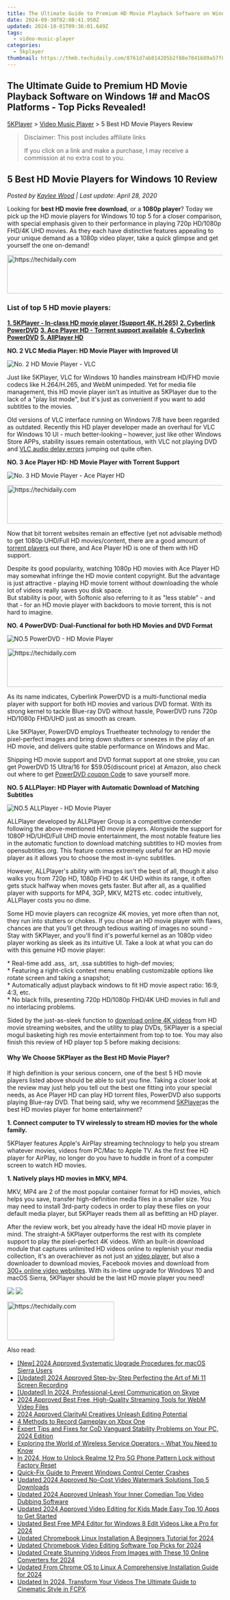 ```yaml
---
title: The Ultimate Guide to Premium HD Movie Playback Software on Windows 1# and MacOS Platforms - Top Picks Revealed!
date: 2024-09-30T02:08:41.950Z
updated: 2024-10-01T09:36:01.649Z
tags:
  - video-music-player
categories:
  - 5kplayer
thumbnail: https://thmb.techidaily.com/8761d7ab814205b2f88e7841689a57f834d49b25e2e76dad4d19bc3d0f2882d9.jpg
---
```


## The Ultimate Guide to Premium HD Movie Playback Software on Windows 1# and MacOS Platforms - Top Picks Revealed!

[5KPlayer](https://tools.techidaily.com/5kplayer/products/) \> [Video Music Player](https://tools.techidaily.com/5kplayer/video-music-player/) \> 5 Best HD Movie Players Review

>  Disclaimer: This post includes affiliate links
>
>  If you click on a link and make a purchase, I may receive a commission at no extra cost to you.
>

## 5 Best HD Movie Players for Windows 10 Review

 _Posted by [Kaylee Wood](https://www.quora.com/profile/Amanda-Hu-21) | Last update: April 28, 2020_ 

Looking for **best HD movie free download**, or a **1080p player**? Today we pick up the HD movie players for Windows 10 top 5 for a closer comparison, with special emphasis given to their performance in playing 720p HD/1080p FHD/4K UHD movies. As they each have distinctive features appealing to your unique demand as a 1080p video player, take a quick glimpse and get yourself the one on-demand!

<!-- affiliate ads begin -->
<a href="https://aligracehair.sjv.io/c/5597632/2047366/19272" target="_top" id="2047366">
  <img src="//a.impactradius-go.com/display-ad/19272-2047366" border="0" alt="https://techidaily.com" width="728" height="90"/>
</a>
<img height="0" width="0" src="https://aligracehair.sjv.io/i/5597632/2047366/19272" style="position:absolute;visibility:hidden;" border="0" />
<!-- affiliate ads end -->

### List of top 5 HD movie players:

**[1\. 5KPlayer - In-class HD movie player (Support 4K, H.265)](https://tools.techidaily.com/5kplayer/video-music-player/)** 
**[2\. Cyberlink PowerDVD](https://tools.techidaily.com/5kplayer/video-music-player/)** 
**[3\. Ace Player HD - Torrent support available](https://tools.techidaily.com/5kplayer/video-music-player/)** 
**[4\. Cyberlink PowerDVD](https://tools.techidaily.com/5kplayer/video-music-player/)** 
**[5\. AllPlayer HD](https://tools.techidaily.com/5kplayer/video-music-player/)** 

**NO. 2 VLC Media Player: HD Movie Player with Improved UI**

![No. 2 HD Movie Player - VLC](https://www.5kplayer.com/video-music-player/img/vlc-for-android.jpg)

Just like 5KPlayer, VLC for Windows 10 handles mainstream HD/FHD movie codecs like H.264/H.265, and WebM unimpeded. Yet for media file management, this HD movie player isn't as intuitive as 5KPlayer due to the lack of a "play list mode", but it's just as convenient if you want to add subtitles to the movies.

Old versions of VLC interface running on Windows 7/8 have been regarded as outdated. Recently this HD player developer made an overhaul for VLC for Windows 10 UI - much better-looking – however, just like other Windows Store APPs, stability issues remain ostentatious, with VLC not playing DVD and [VLC audio delay errors](https://tools.techidaily.com/5kplayer/video-music-player/) jumping out quite often.

**NO. 3 Ace Player HD: HD Movie Player with Torrent Support**

![No. 3 HD Movie Player - Ace Player HD](https://www.5kplayer.com/video-music-player/img/5kp-ace-player-zjy.jpg) 

<!-- affiliate ads begin -->
<a href="https://appsumo.8odi.net/c/5597632/2068425/7443" target="_top" id="2068425">
  <img src="//a.impactradius-go.com/display-ad/7443-2068425" border="0" alt="https://techidaily.com" width="728" height="90"/>
</a>
<img height="0" width="0" src="https://appsumo.8odi.net/i/5597632/2068425/7443" style="position:absolute;visibility:hidden;" border="0" />
<!-- affiliate ads end -->

Now that bit torrent websites remain an effective (yet not advisable method) to get 1080p UHD/Full HD movies/content, there are a good amount of [torrent players](https://tools.techidaily.com/5kplayer/video-music-player/) out there, and Ace Player HD is one of them with HD support.

Despite its good popularity, watching 1080p HD movies with Ace Player HD may somewhat infringe the HD movie content copyright. But the advantage is just attractive - playing HD movie torrent without downloading the whole lot of videos really saves you disk space.  
But stability is poor, with Softonic also referring to it as "less stable" - and that - for an HD movie player with backdoors to movie torrent, this is not hard to imagine.

**NO. 4 PowerDVD: Dual-Functional for both HD Movies and DVD Format**

![NO.5 PowerDVD - HD Movie Player](https://www.5kplayer.com/video-music-player/img/powerdvd-mp-408.jpg) 

<!-- affiliate ads begin -->
<a href="https://unicoeye.pxf.io/c/5597632/2134243/18498" target="_top" id="2134243">
  <img src="//a.impactradius-go.com/display-ad/18498-2134243" border="0" alt="https://techidaily.com" width="728" height="90"/>
</a>
<img height="0" width="0" src="https://unicoeye.pxf.io/i/5597632/2134243/18498" style="position:absolute;visibility:hidden;" border="0" />
<!-- affiliate ads end -->

As its name indicates, Cyberlink PowerDVD is a multi-functional media player with support for both HD movies and various DVD format. With its strong kernel to tackle Blue-ray DVD without hassle, PowerDVD runs 720p HD/1080p FHD/UHD just as smooth as cream. 

Like 5KPlayer, PowerDVD employs Truetheater technology to render the pixel-perfect images and bring down stutters or sneezes in the play of an HD movie, and delivers quite stable performance on Windows and Mac.

Shipping HD movie support and DVD format support at one stroke, you can get PowerDVD 15 Ultra/16 for $59.05(discount price) at Amazon, also check out where to get [PowerDVD coupon Code](https://tools.techidaily.com/5kplayer/video-music-player/) to save yourself more. 

**NO. 5 ALLPlayer: HD Player with Automatic Download of Matching Subtitles**

![NO.5 ALLPlayer - HD Movie Player](https://www.5kplayer.com/video-music-player/img/5kp-allplayer-zjy.jpg) 

ALLPlayer developed by ALLPlayer Group is a competitive contender following the above-mentioned HD movie players. Alongside the support for 1080P HD/UHD/Full UHD movie entertainment, the most notable feature lies in the automatic function to download matching subtitles to HD movies from opensubtitles.org. This feature comes extremely useful for an HD movie player as it allows you to choose the most in-sync subtitles. 

However, ALLPlayer's ability with images isn't the best of all, though it also walks you from 720p HD, 1080p FHD to 4K UHD within its range, it often gets stuck halfway when moves gets faster. But after all, as a qualified player with supports for MP4, 3GP, MKV, M2TS etc. codec intuitively, ALLPlayer costs you no dime.

Some HD movie players can recognize 4K movies, yet more often than not, they run into stutters or chokes. If you chose an HD movie player with flaws, chances are that you'll get through tedious waiting of images no sound - Stay with 5KPlayer, and you'll find it's powerful kernel as an 1080p video player working as sleek as its intuitive UI. Take a look at what you can do with this genuine HD movie player:

\* Real-time add .ass, .srt, .ssa subtitles to high-def movies;  
\* Featuring a right-click context menu enabling customizable options like rotate screen and taking a snapshot;  
\* Automatically adjust playback windows to fit HD movie aspect ratio: 16:9, 4:3, etc.  
\* No black frills, presenting 720p HD/1080p FHD/4K UHD movies in full and no interlacing problems.

Sided by the just-as-sleek function to [download online 4K videos](https://tools.techidaily.com/5kplayer/youtube-download/) from HD movie streaming websites, and the utility to play DVDs, 5KPlayer is a special mogul basketing high res movie entertainment from top to toe. You may also finish this review of HD player top 5 before making decisions:

#### **Why We Choose 5KPlayer as the Best HD Movie Player?**

If high definition is your serious concern, one of the best 5 HD movie players listed above should be able to suit you fine. Taking a closer look at the review may just help you tell out the best one fitting into your special needs, as Ace Player HD can play HD torrent files, PowerDVD also supports playing Blue-ray DVD. That being said, why we recommend [5KPlayer](https://tools.techidaily.com/5kplayer/products/)as the best HD movies player for home entertainment?

**1\. Connect computer to TV wirelessly to stream HD movies for the whole family.**

5KPlayer features Apple's AirPlay streaming technology to help you stream whatever movies, videos from PC/Mac to Apple TV. As the first free HD player for AirPlay, no longer do you have to huddle in front of a computer screen to watch HD movies.

**1\. Natively plays HD movies in MKV, MP4.**

MKV, MP4 are 2 of the most popular container format for HD movies, which helps you save, transfer high-definition media files in a smaller size. You may need to install 3rd-party codecs in order to play these files on your default media player, but 5KPlayer reads them all as befitting an HD player.

After the review work, bet you already have the ideal HD movie player in mind. The straight-A 5KPlayer outperforms the rest with its complete support to play the pixel-perfect 4K videos. With an built-in download module that captures unlimited HD videos online to replenish your media collection, it's an overachiever as not just an [video player](https://tools.techidaily.com/5kplayer/video-music-player/), but also a downloader to download movies, Facebook movies and download from [300+ online video websites](https://tools.techidaily.com/5kplayer/youtube-download/). With its in-time upgrade for Windows 10 and macOS Sierra, 5KPlayer should be the last HD movie player you need!

[![](https://www.5kplayer.com/video-music-player/../button/freedownwhitewin.png)](https://tools.techidaily.com/5kplayer/products/) [![](https://www.5kplayer.com/video-music-player/../button/freedownbackmac.png)](https://tools.techidaily.com/5kplayer/products/)

<!-- affiliate ads begin -->
<a href="https://aligracehair.sjv.io/c/5597632/2135368/19272" target="_top" id="2135368">
  <img src="//a.impactradius-go.com/display-ad/19272-2135368" border="0" alt="https://techidaily.com" width="250" height="90"/>
</a>
<img height="0" width="0" src="https://aligracehair.sjv.io/i/5597632/2135368/19272" style="position:absolute;visibility:hidden;" border="0" />
<!-- affiliate ads end -->

<ins class="adsbygoogle"
     style="display:block"
     data-ad-format="autorelaxed"
     data-ad-client="ca-pub-7571918770474297"
     data-ad-slot="1223367746"></ins>

<ins class="adsbygoogle"
     style="display:block"
     data-ad-client="ca-pub-7571918770474297"
     data-ad-slot="8358498916"
     data-ad-format="auto"
     data-full-width-responsive="true"></ins>

<span class="atpl-alsoreadstyle">Also read:</span>
<div><ul>
<li><a href="https://article-posts.techidaily.com/new-2024-approved-systematic-upgrade-procedures-for-macos-sierra-users/"><u>[New] 2024 Approved Systematic Upgrade Procedures for macOS Sierra Users</u></a></li>
<li><a href="https://video-screen-grab.techidaily.com/updated-2024-approved-step-by-step-perfecting-the-art-of-mi-11-screen-recording/"><u>[Updated] 2024 Approved Step-by-Step Perfecting the Art of Mi 11 Screen Recording</u></a></li>
<li><a href="https://screen-capture.techidaily.com/updated-in-2024-professional-level-communication-on-skype/"><u>[Updated] In 2024, Professional-Level Communication on Skype</u></a></li>
<li><a href="https://fox-glue.techidaily.com/2024-approved-best-free-high-quality-streaming-tools-for-webm-video-files/"><u>2024 Approved Best Free, High-Quality Streaming Tools for WebM Video Files</u></a></li>
<li><a href="https://fox-access.techidaily.com/2024-approved-clarityai-creatives-unleash-editing-potential/"><u>2024 Approved ClarityAI Creatives Unleash Editing Potential</u></a></li>
<li><a href="https://remote-screen-capture.techidaily.com/4-methods-to-record-gameplay-on-xbox-one/"><u>4 Methods to Record Gameplay on Xbox One</u></a></li>
<li><a href="https://win-blog.techidaily.com/expert-tips-and-fixes-for-cod-vanguard-stability-problems-on-your-pc-2024-edition/"><u>Expert Tips and Fixes for CoD Vanguard Stability Problems on Your PC, 2024 Edition</u></a></li>
<li><a href="https://techtrends.techidaily.com/exploring-the-world-of-wireless-service-operators-what-you-need-to-know/"><u>Exploring the World of Wireless Service Operators – What You Need to Know</u></a></li>
<li><a href="https://easy-unlock-android.techidaily.com/in-2024-how-to-unlock-realme-12-pro-5g-phone-pattern-lock-without-factory-reset-by-drfone-android/"><u>In 2024, How to Unlock Realme 12 Pro 5G Phone Pattern Lock without Factory Reset</u></a></li>
<li><a href="https://win11.techidaily.com/quick-fix-guide-to-prevent-windows-control-center-crashes/"><u>Quick-Fix Guide to Prevent Windows Control Center Crashes</u></a></li>
<li><a href="https://video-creation-software.techidaily.com/updated-2024-approved-no-cost-video-watermark-solutions-top-5-downloads/"><u>Updated 2024 Approved No-Cost Video Watermark Solutions Top 5 Downloads</u></a></li>
<li><a href="https://video-creation-software.techidaily.com/updated-2024-approved-unleash-your-inner-comedian-top-video-dubbing-software/"><u>Updated 2024 Approved Unleash Your Inner Comedian Top Video Dubbing Software</u></a></li>
<li><a href="https://video-creation-software.techidaily.com/updated-2024-approved-video-editing-for-kids-made-easy-top-10-apps-to-get-started/"><u>Updated 2024 Approved Video Editing for Kids Made Easy Top 10 Apps to Get Started</u></a></li>
<li><a href="https://video-creation-software.techidaily.com/updated-best-free-mp4-editor-for-windows-8-edit-videos-like-a-pro-for-2024/"><u>Updated Best Free MP4 Editor for Windows 8 Edit Videos Like a Pro for 2024</u></a></li>
<li><a href="https://video-creation-software.techidaily.com/updated-chromebook-linux-installation-a-beginners-tutorial-for-2024/"><u>Updated Chromebook Linux Installation A Beginners Tutorial for 2024</u></a></li>
<li><a href="https://video-creation-software.techidaily.com/updated-chromebook-video-editing-software-top-picks-for-2024/"><u>Updated Chromebook Video Editing Software Top Picks for 2024</u></a></li>
<li><a href="https://video-creation-software.techidaily.com/updated-create-stunning-videos-from-images-with-these-10-online-converters-for-2024/"><u>Updated Create Stunning Videos From Images with These 10 Online Converters for 2024</u></a></li>
<li><a href="https://video-creation-software.techidaily.com/updated-from-chrome-os-to-linux-a-comprehensive-installation-guide-for-2024/"><u>Updated From Chrome OS to Linux A Comprehensive Installation Guide for 2024</u></a></li>
<li><a href="https://video-creation-software.techidaily.com/updated-in-2024-transform-your-videos-the-ultimate-guide-to-cinematic-style-in-fcpx/"><u>Updated In 2024, Transform Your Videos The Ultimate Guide to Cinematic Style in FCPX</u></a></li>
</ul></div>


